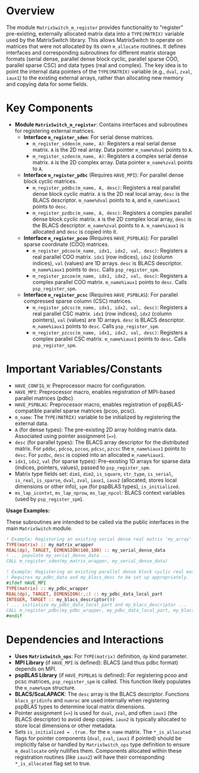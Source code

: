 # Overview

The module `MatrixSwitch_m_register` provides functionality to "register" pre-existing, externally allocated matrix data into a `TYPE(MATRIX)` variable used by the MatrixSwitch library. This allows MatrixSwitch to operate on matrices that were not allocated by its own `m_allocate` routines. It defines interfaces and corresponding subroutines for different matrix storage formats (serial dense, parallel dense block cyclic, parallel sparse COO, parallel sparse CSC) and data types (real and complex). The key idea is to point the internal data pointers of the `TYPE(MATRIX)` variable (e.g., `dval`, `zval`, `iaux1`) to the existing external arrays, rather than allocating new memory and copying data for some fields.

# Key Components

*   **Module `MatrixSwitch_m_register`**: Contains interfaces and subroutines for registering external matrices.
    *   **Interface `m_register_sden`**: For serial dense matrices.
        *   `m_register_sdden(m_name, A)`: Registers a real serial dense matrix. `A` is the 2D real array. Data pointer `m_name%dval` points to `A`.
        *   `m_register_szden(m_name, A)`: Registers a complex serial dense matrix. `A` is the 2D complex array. Data pointer `m_name%zval` points to `A`.
    *   **Interface `m_register_pdbc`** (Requires `HAVE_MPI`): For parallel dense block cyclic matrices.
        *   `m_register_pddbc(m_name, A, desc)`: Registers a real parallel dense block cyclic matrix. `A` is the 2D real local array, `desc` is the BLACS descriptor. `m_name%dval` points to `A`, and `m_name%iaux1` points to `desc`.
        *   `m_register_pzdbc(m_name, A, desc)`: Registers a complex parallel dense block cyclic matrix. `A` is the 2D complex local array, `desc` is the BLACS descriptor. `m_name%zval` points to `A`. `m_name%iaux1` is allocated and `desc` is copied into it.
    *   **Interface `m_register_pcoo`** (Requires `HAVE_PSPBLAS`): For parallel sparse coordinate (COO) matrices.
        *   `m_register_pdcoo(m_name, idx1, idx2, val, desc)`: Registers a real parallel COO matrix. `idx1` (row indices), `idx2` (column indices), `val` (values) are 1D arrays. `desc` is BLACS descriptor. `m_name%iaux1` points to `desc`. Calls `psp_register_spm`.
        *   `m_register_pzcoo(m_name, idx1, idx2, val, desc)`: Registers a complex parallel COO matrix. `m_name%iaux1` points to `desc`. Calls `psp_register_spm`.
    *   **Interface `m_register_pcsc`** (Requires `HAVE_PSPBLAS`): For parallel compressed sparse column (CSC) matrices.
        *   `m_register_pdcsc(m_name, idx1, idx2, val, desc)`: Registers a real parallel CSC matrix. `idx1` (row indices), `idx2` (column pointers), `val` (values) are 1D arrays. `desc` is BLACS descriptor. `m_name%iaux1` points to `desc`. Calls `psp_register_spm`.
        *   `m_register_pzcsc(m_name, idx1, idx2, val, desc)`: Registers a complex parallel CSC matrix. `m_name%iaux1` points to `desc`. Calls `psp_register_spm`.

# Important Variables/Constants

*   `HAVE_CONFIG_H`: Preprocessor macro for configuration.
*   `HAVE_MPI`: Preprocessor macro, enables registration of MPI-based parallel matrices (pdbc).
*   `HAVE_PSPBLAS`: Preprocessor macro, enables registration of pspBLAS-compatible parallel sparse matrices (pcoo, pcsc).
*   `m_name`: The `TYPE(MATRIX)` variable to be initialized by registering the external data.
*   `A` (for dense types): The pre-existing 2D array holding matrix data. Associated using pointer assignment (`=>`).
*   `desc` (for parallel types): The BLACS array descriptor for the distributed matrix. For `pddbc`, `pdcoo`, `pzcoo`, `pdcsc`, `pzcsc` the `m_name%iaux1` points to `desc`. For `pzdbc`, `desc` is copied into an allocated `m_name%iaux1`.
*   `idx1`, `idx2`, `val` (for sparse types): Pre-existing 1D arrays for sparse data (indices, pointers, values), passed to `psp_register_spm`.
*   Matrix type fields set: `dim1`, `dim2`, `is_square`, `str_type`, `is_serial`, `is_real`, `is_sparse`, `dval`, `zval`, `iaux1`, `iaux2` (allocated, stores local dimensions or other info), `spm` (for pspBLAS types), `is_initialized`.
*   `ms_lap_icontxt`, `ms_lap_nprow`, `ms_lap_npcol`: BLACS context variables (used by `psp_register_spm`).

**Usage Examples:**

These subroutines are intended to be called via the public interfaces in the main `MatrixSwitch` module.
```fortran
! Example: Registering an existing serial dense real matrix 'my_array'
TYPE(matrix) :: my_matrix_wrapper
REAL(dp), TARGET, DIMENSION(100,100) :: my_serial_dense_data
! ... populate my_serial_dense_data ...
CALL m_register_sden(my_matrix_wrapper, my_serial_dense_data)

! Example: Registering an existing parallel dense block cyclic real matrix
! Requires my_pdbc_data and my_blacs_desc to be set up appropriately.
#ifdef HAVE_MPI
TYPE(matrix) :: my_pdbc_wrapper
REAL(dp), TARGET, DIMENSION(:,:) :: my_pdbc_data_local_part
INTEGER, TARGET :: my_blacs_descriptor(9)
! ... initialize my_pdbc_data_local_part and my_blacs_descriptor ...
CALL m_register_pdbc(my_pdbc_wrapper, my_pdbc_data_local_part, my_blacs_descriptor)
#endif
```

# Dependencies and Interactions

*   **Uses `MatrixSwitch_ops`**: For `TYPE(matrix)` definition, `dp` kind parameter.
*   **MPI Library** (if `HAVE_MPI` is defined): BLACS (and thus pdbc format) depends on MPI.
*   **pspBLAS Library** (if `HAVE_PSPBLAS` is defined): For registering pcoo and pcsc matrices, `psp_register_spm` is called. This function likely populates the `m_name%spm` structure.
*   **BLACS/ScaLAPACK**: The `desc` array is the BLACS descriptor. Functions `blacs_gridinfo` and `numroc` are used internally when registering pspBLAS types to determine local matrix dimensions.
*   Pointer assignment (`=>`) is used for `dval`, `zval`, and often `iaux1` (the BLACS descriptor) to avoid deep copies. `iaux2` is typically allocated to store local dimensions or other metadata.
*   Sets `is_initialized = .true.` for the `m_name` matrix. The `*_is_allocated` flags for pointer components (`dval`, `zval`, `iaux1` if pointed) should be implicitly false or handled by `MatrixSwitch_ops` type definition to ensure `m_deallocate` only nullifies them. Components allocated within these registration routines (like `iaux2`) will have their corresponding `*_is_allocated` flag set to true.

